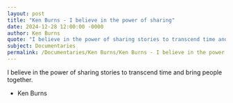 ```yaml
---
layout: post
title: "Ken Burns - I believe in the power of sharing"
date: 2024-12-28 12:00:00 -0000
author: Ken Burns
quote: "I believe in the power of sharing stories to transcend time and bring people together."
subject: Documentaries
permalink: /Documentaries/Ken Burns/Ken Burns - I believe in the power of sharing
---
```


I believe in the power of sharing stories to transcend time and bring people together.

- Ken Burns
